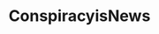 ---
title: ConspiracyisNews
crosslinks:
- ShitEvilModsSay
- ChristiansAwake2NWO
- conspiracy
- politics
- OutOfTheLoop
---